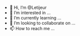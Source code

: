 - 👋 Hi, I’m @Letijeur
- 👀 I’m interested in ...
- 🌱 I’m currently learning ...
- 💞️ I’m looking to collaborate on ...
- 📫 How to reach me ...

<!---
Letijeur/Letijeur is a ✨ special ✨ repository because its `README.md` (this file) appears on your GitHub profile.
You can click the Preview link to take a look at your changes.
--->

